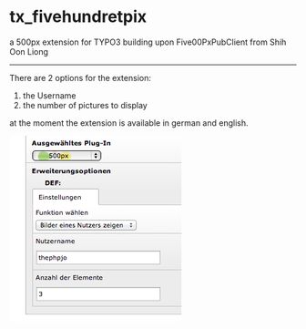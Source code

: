 tx_fivehundretpix
=================

a 500px extension for TYPO3 building upon Five00PxPubClient from Shih Oon Liong

----------

There are 2 options for the extension:

1. the Username
2. the number of pictures to display

at the moment the extension is available in german and english.

![](README_files/flexforms.png)
